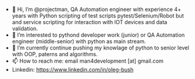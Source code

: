 - 👋 Hi, I’m @projectman, QA Automation engineer with experience 4+ years with Python scripting of test scripts pytest/Selenium/Robot but and service scripting for interaction with IOT devices and data validation. 
- 👀 I’m interested to pythond developer work (junior) or QA Automation engineer (middle-senior) with python as main stream. 
- 🌱 I’m currently continue pushing my knowlage of python to senior level with OOP, paterns and algorithms. 
- 📫 How to reach me: email man4development [at] gmail.com
- Linkedin: https://www.linkedin.com/in/oleg-bush

<!---
projectman/projectman is a ✨ special ✨ repository because its `README.md` (this file) appears on your GitHub profile.
You can click the Preview link to take a look at your changes.
--->
